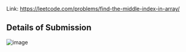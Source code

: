 Link: https://leetcode.com/problems/find-the-middle-index-in-array/
## Details of Submission
![image](https://github.com/mgalang229/LeetCode-Find-the-Middle-Index-in-Array/assets/51401355/56cb7ab3-2d02-43fc-ba73-449e0b8e3435)

